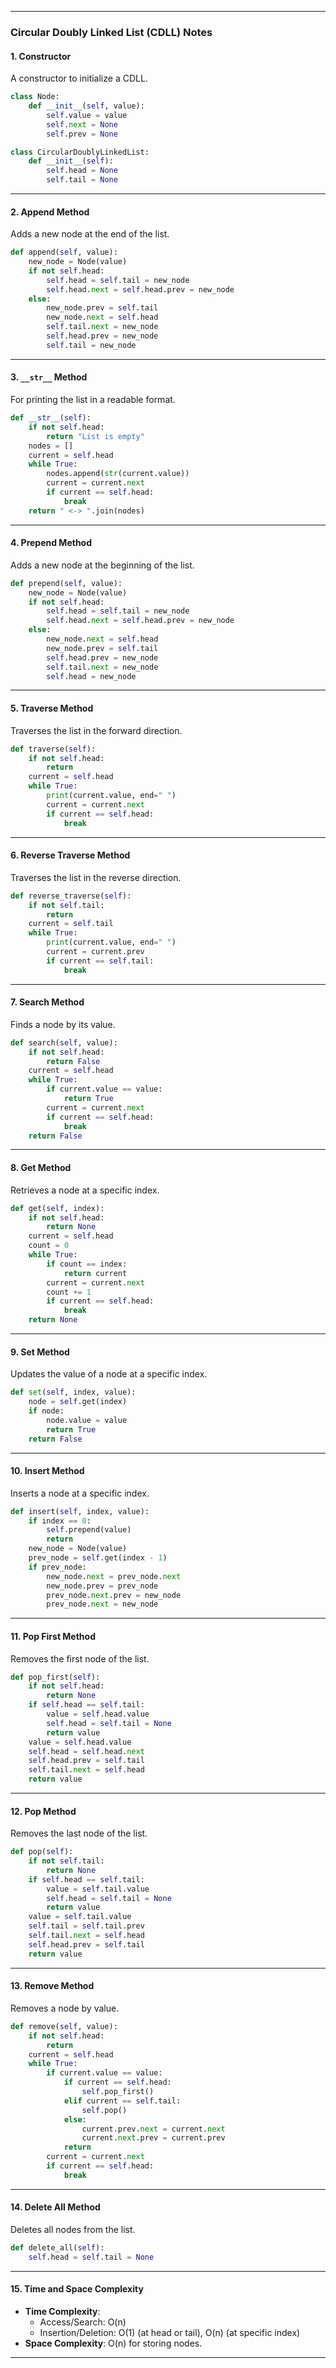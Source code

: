 
---

### Circular Doubly Linked List (CDLL) Notes

#### 1. **Constructor**
A constructor to initialize a CDLL.

```python
class Node:
    def __init__(self, value):
        self.value = value
        self.next = None
        self.prev = None

class CircularDoublyLinkedList:
    def __init__(self):
        self.head = None
        self.tail = None
```

---

#### 2. **Append Method**
Adds a new node at the end of the list.

```python
def append(self, value):
    new_node = Node(value)
    if not self.head:
        self.head = self.tail = new_node
        self.head.next = self.head.prev = new_node
    else:
        new_node.prev = self.tail
        new_node.next = self.head
        self.tail.next = new_node
        self.head.prev = new_node
        self.tail = new_node
```

---

#### 3. **`__str__` Method**
For printing the list in a readable format.

```python
def __str__(self):
    if not self.head:
        return "List is empty"
    nodes = []
    current = self.head
    while True:
        nodes.append(str(current.value))
        current = current.next
        if current == self.head:
            break
    return " <-> ".join(nodes)
```

---

#### 4. **Prepend Method**
Adds a new node at the beginning of the list.

```python
def prepend(self, value):
    new_node = Node(value)
    if not self.head:
        self.head = self.tail = new_node
        self.head.next = self.head.prev = new_node
    else:
        new_node.next = self.head
        new_node.prev = self.tail
        self.head.prev = new_node
        self.tail.next = new_node
        self.head = new_node
```

---

#### 5. **Traverse Method**
Traverses the list in the forward direction.

```python
def traverse(self):
    if not self.head:
        return
    current = self.head
    while True:
        print(current.value, end=" ")
        current = current.next
        if current == self.head:
            break
```

---

#### 6. **Reverse Traverse Method**
Traverses the list in the reverse direction.

```python
def reverse_traverse(self):
    if not self.tail:
        return
    current = self.tail
    while True:
        print(current.value, end=" ")
        current = current.prev
        if current == self.tail:
            break
```

---

#### 7. **Search Method**
Finds a node by its value.

```python
def search(self, value):
    if not self.head:
        return False
    current = self.head
    while True:
        if current.value == value:
            return True
        current = current.next
        if current == self.head:
            break
    return False
```

---

#### 8. **Get Method**
Retrieves a node at a specific index.

```python
def get(self, index):
    if not self.head:
        return None
    current = self.head
    count = 0
    while True:
        if count == index:
            return current
        current = current.next
        count += 1
        if current == self.head:
            break
    return None
```

---

#### 9. **Set Method**
Updates the value of a node at a specific index.

```python
def set(self, index, value):
    node = self.get(index)
    if node:
        node.value = value
        return True
    return False
```

---

#### 10. **Insert Method**
Inserts a node at a specific index.

```python
def insert(self, index, value):
    if index == 0:
        self.prepend(value)
        return
    new_node = Node(value)
    prev_node = self.get(index - 1)
    if prev_node:
        new_node.next = prev_node.next
        new_node.prev = prev_node
        prev_node.next.prev = new_node
        prev_node.next = new_node
```

---

#### 11. **Pop First Method**
Removes the first node of the list.

```python
def pop_first(self):
    if not self.head:
        return None
    if self.head == self.tail:
        value = self.head.value
        self.head = self.tail = None
        return value
    value = self.head.value
    self.head = self.head.next
    self.head.prev = self.tail
    self.tail.next = self.head
    return value
```

---

#### 12. **Pop Method**
Removes the last node of the list.

```python
def pop(self):
    if not self.tail:
        return None
    if self.head == self.tail:
        value = self.tail.value
        self.head = self.tail = None
        return value
    value = self.tail.value
    self.tail = self.tail.prev
    self.tail.next = self.head
    self.head.prev = self.tail
    return value
```

---

#### 13. **Remove Method**
Removes a node by value.

```python
def remove(self, value):
    if not self.head:
        return
    current = self.head
    while True:
        if current.value == value:
            if current == self.head:
                self.pop_first()
            elif current == self.tail:
                self.pop()
            else:
                current.prev.next = current.next
                current.next.prev = current.prev
            return
        current = current.next
        if current == self.head:
            break
```

---

#### 14. **Delete All Method**
Deletes all nodes from the list.

```python
def delete_all(self):
    self.head = self.tail = None
```

---

#### 15. **Time and Space Complexity**
- **Time Complexity**:
  - Access/Search: O(n)
  - Insertion/Deletion: O(1) (at head or tail), O(n) (at specific index)
- **Space Complexity**: O(n) for storing nodes.

--- 

